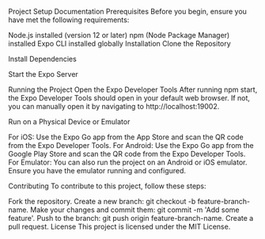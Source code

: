 
Project Setup Documentation
Prerequisites
Before you begin, ensure you have met the following requirements:

Node.js installed (version 12 or later)
npm (Node Package Manager) installed
Expo CLI installed globally
Installation
Clone the Repository

Install Dependencies

Start the Expo Server

Running the Project
Open the Expo Developer Tools After running npm start, the Expo Developer Tools should open in your default web browser. If not, you can manually open it by navigating to http://localhost:19002.

Run on a Physical Device or Emulator

For iOS: Use the Expo Go app from the App Store and scan the QR code from the Expo Developer Tools.
For Android: Use the Expo Go app from the Google Play Store and scan the QR code from the Expo Developer Tools.
For Emulator: You can also run the project on an Android or iOS emulator. Ensure you have the emulator running and configured.

Contributing
To contribute to this project, follow these steps:

Fork the repository.
Create a new branch: git checkout -b feature-branch-name.
Make your changes and commit them: git commit -m 'Add some feature'.
Push to the branch: git push origin feature-branch-name.
Create a pull request.
License
This project is licensed under the MIT License.
